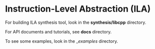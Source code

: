 # Instruction-Level Abstraction (ILA)

For building ILA synthesis tool, look in the __synthesis/libcpp__ directory. 

For API documents and tutorials, see __docs__ directory.

To see some examples, look in the __examples_ directory.
